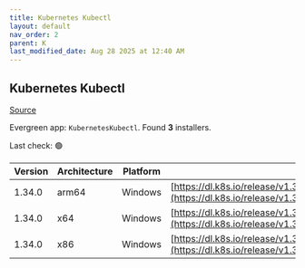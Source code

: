```yaml
---
title: Kubernetes Kubectl
layout: default
nav_order: 2
parent: K
last_modified_date: Aug 28 2025 at 12:40 AM
---
```


## Kubernetes Kubectl

[Source](https://kubernetes.io/)

Evergreen app: `KubernetesKubectl`. Found **3** installers.

Last check: 🟢

| Version | Architecture | Platform | URI                                                                                                                                |
| ------- | ------------ | -------- | ---------------------------------------------------------------------------------------------------------------------------------- |
| 1.34.0  | arm64        | Windows  | [https://dl.k8s.io/release/v1.34.0/bin/windows/arm64/kubectl.exe](https://dl.k8s.io/release/v1.34.0/bin/windows/arm64/kubectl.exe) |
| 1.34.0  | x64          | Windows  | [https://dl.k8s.io/release/v1.34.0/bin/windows/amd64/kubectl.exe](https://dl.k8s.io/release/v1.34.0/bin/windows/amd64/kubectl.exe) |
| 1.34.0  | x86          | Windows  | [https://dl.k8s.io/release/v1.34.0/bin/windows/386/kubectl.exe](https://dl.k8s.io/release/v1.34.0/bin/windows/386/kubectl.exe)     |
